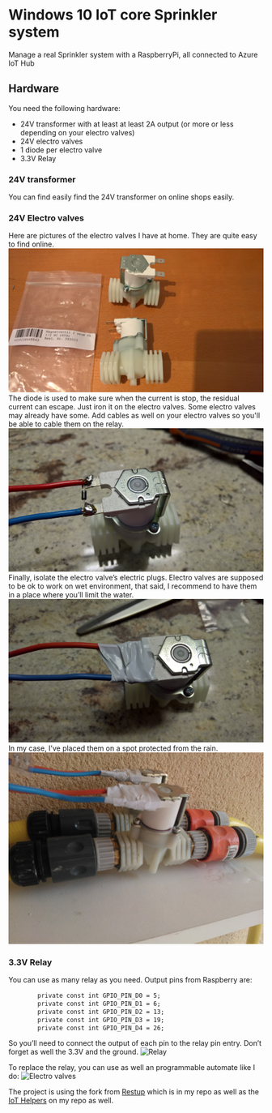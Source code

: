# Windows 10 IoT core Sprinkler system
Manage a real Sprinkler system with a RaspberryPi, all connected to Azure IoT Hub

## Hardware
You need the following hardware:
- 24V transformer with at least at least 2A output (or more or less depending on your electro valves)
- 24V electro valves
- 1 diode per electro valve
- 3.3V Relay

### 24V transformer
You can find easily find the 24V transformer on online shops easily.

### 24V Electro valves
Here are pictures of the electro valves I have at home. They are quite easy to find online.
![Electro valves](./Assets/elctorvalves.jpg "Electro valves")
The diode is used to make sure when the current is stop, the residual current can escape. Just iron it on the electro valves. Some electro valves may already have some.
Add cables as well on your electro valves so you'll be able to cable them on the relay.
![Electro valves](./Assets/electrovalvessoldering.jpg "Electro valves with diode")
Finally, isolate the electro valve’s electric plugs. Electro valves are supposed to be ok to work on wet environment, that said, I recommend to have them in a place where you’ll limit the water.
![Electro valves](./Assets/electrovalveprocted.jpg "Electro valves protected")
In my case, I’ve placed them on a spot protected from the rain.
![Electro valves](./Assets/sprout.jpg "Electro valves in garden")

### 3.3V Relay
You can use as many relay as you need. Output pins from Raspberry are:
```
        private const int GPIO_PIN_D0 = 5;
        private const int GPIO_PIN_D1 = 6;
        private const int GPIO_PIN_D2 = 13;
        private const int GPIO_PIN_D3 = 19;
        private const int GPIO_PIN_D4 = 26;
```
So you’ll need to connect the output of each pin to the relay pin entry. Don’t forget as well the 3.3V and the ground.
![Relay](./Assets/Relay.jpg "Relay")

To replace the relay, you can use as well an programmable automate like I do:
![Electro valves](./Assets/rpi.jpg "Electro valves protected")

The project is using the fork from [Restup](https://github.com/Ellerbach/restup "Restup") which is in my repo as well as the [IoT Helpers](https://github.com/Ellerbach/RPI-Win10-Helpers "IoT Helpers") on my repo as well.
